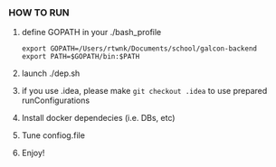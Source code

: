 ### HOW TO RUN

1. define GOPATH in your ./bash_profile

    ```
    export GOPATH=/Users/rtwnk/Documents/school/galcon-backend
    export PATH=$GOPATH/bin:$PATH

    ```

2. launch ./dep.sh

3. if you use .idea, please make `git checkout .idea` to use prepared runConfigurations

4. Install docker dependecies (i.e. DBs, etc)

5. Tune confiog.file

6. Enjoy!
